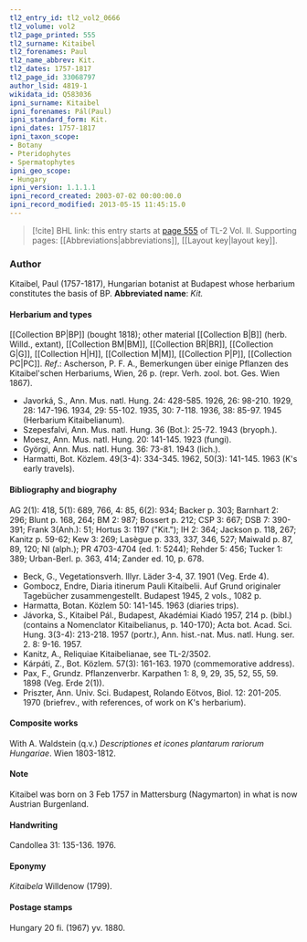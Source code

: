 ```yaml
---
tl2_entry_id: tl2_vol2_0666
tl2_volume: vol2
tl2_page_printed: 555
tl2_surname: Kitaibel
tl2_forenames: Paul
tl2_name_abbrev: Kit.
tl2_dates: 1757-1817
tl2_page_id: 33068797
author_lsid: 4819-1
wikidata_id: Q583036
ipni_surname: Kitaibel
ipni_forenames: Pál(Paul)
ipni_standard_form: Kit.
ipni_dates: 1757-1817
ipni_taxon_scope: 
- Botany
- Pteridophytes
- Spermatophytes
ipni_geo_scope: 
- Hungary
ipni_version: 1.1.1.1
ipni_record_created: 2003-07-02 00:00:00.0
ipni_record_modified: 2013-05-15 11:45:15.0
---
```



> [!cite] BHL link: this entry starts at [page 555](https://www.biodiversitylibrary.org/page/33068797) of TL-2 Vol. II.
> Supporting pages: [[Abbreviations|abbreviations]], [[Layout key|layout key]].

### Author

Kitaibel, Paul (1757-1817), Hungarian botanist at Budapest whose herbarium constitutes the basis of BP. 
**Abbreviated name**: *Kit.*

#### Herbarium and types

[[Collection BP|BP]] (bought 1818); other material [[Collection B|B]] (herb. Willd., extant), [[Collection BM|BM]], [[Collection BR|BR]], [[Collection G|G]], [[Collection H|H]], [[Collection M|M]], [[Collection P|P]], [[Collection PC|PC]].
*Ref*.: Ascherson, P. F. A., Bemerkungen über einige Pflanzen des Kitaibel'schen Herbariums, Wien, 26 p. (repr. Verh. zool. bot. Ges. Wien 1867).
- Javorká, S., Ann. Mus. natl. Hung. 24: 428-585. 1926, 26: 98-210. 1929, 28: 147-196. 1934, 29: 55-102. 1935, 30: 7-118. 1936, 38: 85-97. 1945 (Herbarium Kitaibelianum).
- Szepesfalvi, Ann. Mus. natl. Hung. 36 (Bot.): 25-72. 1943 (bryoph.).
- Moesz, Ann. Mus. natl. Hung. 20: 141-145. 1923 (fungi).
- Györgi, Ann. Mus. natl. Hung. 36: 73-81. 1943 (lich.).
- Harmatti, Bot. Közlem. 49(3-4): 334-345. 1962, 50(3): 141-145. 1963 (K's early travels).

#### Bibliography and biography

AG 2(1): 418, 5(1): 689, 766, 4: 85, 6(2): 934; Backer p. 303; Barnhart 2: 296; Blunt p. 168, 264; BM 2: 987; Bossert p. 212; CSP 3: 667; DSB 7: 390-391; Frank 3(Anh.): 51; Hortus 3: 1197 ("Kit."); IH 2: 364; Jackson p. 118, 267; Kanitz p. 59-62; Kew 3: 269; Lasègue p. 333, 337, 346, 527; Maiwald p. 87, 89, 120; NI (alph.); PR 4703-4704 (ed. 1: 5244); Rehder 5: 456; Tucker 1: 389; Urban-Berl. p. 363, 414; Zander ed. 10, p. 678.
- Beck, G., Vegetationsverh. Illyr. Läder 3-4, 37. 1901 (Veg. Erde 4).
- Gombocz, Endre, Diaria itinerum Pauli Kitaibelii. Auf Grund originaler Tagebücher zusammengestellt. Budapest 1945, 2 vols., 1082 p.
- Harmatta, Botan. Közlem 50: 141-145. 1963 (diaries trips).
- Jávorka, S., Kitaibel Pál., Budapest, Akadémiai Kiadó 1957, 214 p. (bibl.) (contains a Nomenclator Kitaibelianus, p. 140-170); Acta bot. Acad. Sci. Hung. 3(3-4): 213-218. 1957 (portr.), Ann. hist.-nat. Mus. natl. Hung. ser. 2. 8: 9-16. 1957.
- Kanitz, A., Reliquiae Kitaibelianae, see TL-2/3502.
- Kárpáti, Z., Bot. Közlem. 57(3): 161-163. 1970 (commemorative address).
- Pax, F., Grundz. Pflanzenverbr. Karpathen 1: 8, 9, 29, 35, 52, 55, 59. 1898 (Veg. Erde 2(1)).
- Priszter, Ann. Univ. Sci. Budapest, Rolando Eötvos, Biol. 12: 201-205. 1970 (briefrev., with references, of work on K's herbarium).

#### Composite works

With A. Waldstein (q.v.) *Descriptiones et icones plantarum rariorum Hungariae*. Wien 1803-1812.

#### Note

Kitaibel was born on 3 Feb 1757 in Mattersburg (Nagymarton) in what is now Austrian Burgenland.

#### Handwriting

Candollea 31: 135-136. 1976.

#### Eponymy

*Kitaibela* Willdenow (1799).

#### Postage stamps

Hungary 20 fi. (1967) yv. 1880.

